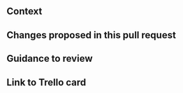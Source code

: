 ## Context

<!-- Why are you making this change? What might surprise someone about it? -->

## Changes proposed in this pull request

<!-- If there are UI changes, please include Before and After screenshots. -->

<!-- 
| Before | After |
|--------|-------|
|        |       |
-->

## Guidance to review

<!-- How could someone else check this work? Which parts do you want more feedback on? -->

## Link to Trello card
